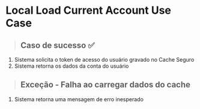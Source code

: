 # Local Load Current Account Use Case

> ## Caso de sucesso ✅
1. Sistema solicita o token de acesso do usuário gravado no Cache Seguro
2. Sistema retorna os dados da conta do usuário

> ## Exceção - Falha ao carregar dados do cache
1. Sistema retorna uma mensagem de erro inesperado